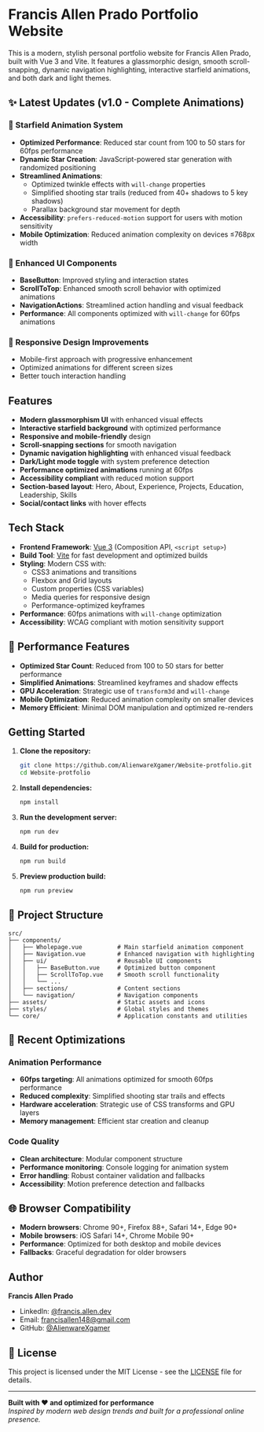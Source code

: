 # Francis Allen Prado Portfolio Website

This is a modern, stylish personal portfolio website for Francis Allen Prado, built with Vue 3 and Vite. It features a glassmorphic design, smooth scroll-snapping, dynamic navigation highlighting, interactive starfield animations, and both dark and light themes.

## ✨ Latest Updates (v1.0 - Complete Animations)

### 🌟 Starfield Animation System
- **Optimized Performance**: Reduced star count from 100 to 50 stars for 60fps performance
- **Dynamic Star Creation**: JavaScript-powered star generation with randomized positioning
- **Streamlined Animations**: 
  - Optimized twinkle effects with `will-change` properties
  - Simplified shooting star trails (reduced from 40+ shadows to 5 key shadows)
  - Parallax background star movement for depth
- **Accessibility**: `prefers-reduced-motion` support for users with motion sensitivity
- **Mobile Optimization**: Reduced animation complexity on devices ≤768px width

### 🎨 Enhanced UI Components
- **BaseButton**: Improved styling and interaction states
- **ScrollToTop**: Enhanced smooth scroll behavior with optimized animations
- **NavigationActions**: Streamlined action handling and visual feedback
- **Performance**: All components optimized with `will-change` for 60fps animations

### 📱 Responsive Design Improvements
- Mobile-first approach with progressive enhancement
- Optimized animations for different screen sizes
- Better touch interaction handling

## Features

- **Modern glassmorphism UI** with enhanced visual effects
- **Interactive starfield background** with optimized performance
- **Responsive and mobile-friendly** design
- **Scroll-snapping sections** for smooth navigation
- **Dynamic navigation highlighting** with enhanced visual feedback
- **Dark/Light mode toggle** with system preference detection
- **Performance optimized animations** running at 60fps
- **Accessibility compliant** with reduced motion support
- **Section-based layout**: Hero, About, Experience, Projects, Education, Leadership, Skills
- **Social/contact links** with hover effects

## Tech Stack

- **Frontend Framework**: [Vue 3](https://vuejs.org/) (Composition API, `<script setup>`)
- **Build Tool**: [Vite](https://vitejs.dev/) for fast development and optimized builds
- **Styling**: Modern CSS with:
  - CSS3 animations and transitions
  - Flexbox and Grid layouts
  - Custom properties (CSS variables)
  - Media queries for responsive design
  - Performance-optimized keyframes
- **Performance**: 60fps animations with `will-change` optimization
- **Accessibility**: WCAG compliant with motion sensitivity support

## 🚀 Performance Features

- **Optimized Star Count**: Reduced from 100 to 50 stars for better performance
- **Simplified Animations**: Streamlined keyframes and shadow effects
- **GPU Acceleration**: Strategic use of `transform3d` and `will-change`
- **Mobile Optimization**: Reduced animation complexity on smaller devices
- **Memory Efficient**: Minimal DOM manipulation and optimized re-renders

## Getting Started

1. **Clone the repository:**
   ```sh
   git clone https://github.com/AlienwareXgamer/Website-protfolio.git
   cd Website-protfolio
   ```

2. **Install dependencies:**
   ```sh
   npm install
   ```

3. **Run the development server:**
   ```sh
   npm run dev
   ```

4. **Build for production:**
   ```sh
   npm run build
   ```

5. **Preview production build:**
   ```sh
   npm run preview
   ```

## 📁 Project Structure

```
src/
├── components/
│   ├── Wholepage.vue          # Main starfield animation component
│   ├── Navigation.vue         # Enhanced navigation with highlighting
│   ├── ui/                    # Reusable UI components
│   │   ├── BaseButton.vue     # Optimized button component
│   │   ├── ScrollToTop.vue    # Smooth scroll functionality
│   │   └── ...
│   ├── sections/              # Content sections
│   └── navigation/            # Navigation components
├── assets/                    # Static assets and icons
├── styles/                    # Global styles and themes
└── core/                      # Application constants and utilities
```

## 🎯 Recent Optimizations

### Animation Performance
- **60fps targeting**: All animations optimized for smooth 60fps performance
- **Reduced complexity**: Simplified shooting star trails and effects
- **Hardware acceleration**: Strategic use of CSS transforms and GPU layers
- **Memory management**: Efficient star creation and cleanup

### Code Quality
- **Clean architecture**: Modular component structure
- **Performance monitoring**: Console logging for animation system
- **Error handling**: Robust container validation and fallbacks
- **Accessibility**: Motion preference detection and fallbacks

## 🌐 Browser Compatibility

- **Modern browsers**: Chrome 90+, Firefox 88+, Safari 14+, Edge 90+
- **Mobile browsers**: iOS Safari 14+, Chrome Mobile 90+
- **Performance**: Optimized for both desktop and mobile devices
- **Fallbacks**: Graceful degradation for older browsers

## Author

**Francis Allen Prado**  
- LinkedIn: [@francis.allen.dev](https://www.linkedin.com/in/francis-allen-prado)
- Email: francisallen148@gmail.com
- GitHub: [@AlienwareXgamer](https://github.com/AlienwareXgamer)

## 📄 License

This project is licensed under the MIT License - see the [LICENSE](LICENSE) file for details.

---

**Built with ❤️ and optimized for performance**  
*Inspired by modern web design trends and built for a professional online presence.*

